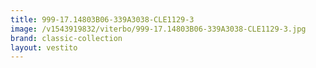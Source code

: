 ```yaml
---
title: 999-17.14803B06-339A3038-CLE1129-3
image: /v1543919832/viterbo/999-17.14803B06-339A3038-CLE1129-3.jpg
brand: classic-collection
layout: vestito
---
```

